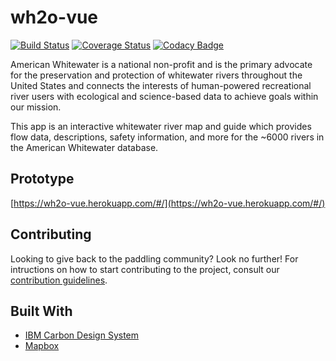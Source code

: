 # wh2o-vue

[![Build Status](https://travis-ci.org/AmericanWhitewater/wh2o-vue.svg?branch=development)](https://travis-ci.org/AmericanWhitewater/wh2o-vue) [![Coverage Status](https://coveralls.io/repos/github/AmericanWhitewater/wh2o-vue/badge.svg?branch=development)](https://coveralls.io/github/AmericanWhitewater/wh2o-vue?branch=development) [![Codacy Badge](https://api.codacy.com/project/badge/Grade/8740c0f08d584c75af7222a23533f957)](https://www.codacy.com/gh/AmericanWhitewater/wh2o-vue?utm_source=github.com&amp;utm_medium=referral&amp;utm_content=AmericanWhitewater/wh2o-vue&amp;utm_campaign=Badge_Grade)

American Whitewater is a national non-profit and is the primary advocate for the preservation and protection of whitewater rivers throughout the United States and connects the interests of human-powered recreational river users with ecological and science-based data to achieve goals within our mission.

This app is an interactive whitewater river map and guide which provides flow data, descriptions, safety information, and more for the ~6000 rivers in the American Whitewater database.

## Prototype

[https://wh2o-vue.herokuapp.com/#/](https://wh2o-vue.herokuapp.com/#/)


## Contributing

Looking to give back to the paddling community? Look no further! For intructions on how to start
contributing to the project, consult our [contribution guidelines](./CONTRIBUTING.md).

## Built With

* [IBM Carbon Design System](https://www.carbondesignsystem.com/)
* [Mapbox](https://www.mapbox.com/)
